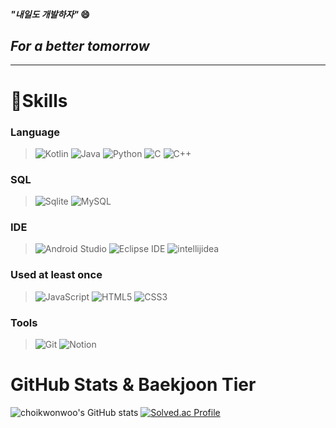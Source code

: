 #### _"내일도 개발하자"_ 😄
## _For a better tomorrow_


---
# 💪Skills
### Language 
> ![Kotlin](https://img.shields.io/badge/Kotlin-7F52FF.svg?&style=for-the-badge&logo=Kotlin&logoColor=white) ![Java](https://img.shields.io/badge/Java-007396.svg?&style=for-the-badge&logo=Java&logoColor=white) ![Python](https://img.shields.io/badge/Python-3776AB.svg?&style=for-the-badge&logo=Python&logoColor=white) ![C](https://img.shields.io/badge/c-000000.svg?&style=for-the-badge&logo=C&logoColor=white) ![C++](https://img.shields.io/badge/c++-000000.svg?&style=for-the-badge&logo=cplusplus&logoColor=white)
### SQL
> ![Sqlite](https://img.shields.io/badge/sqlite-003B57.svg?&style=for-the-badge&logo=sqlite&logoColor=white) ![MySQL](https://img.shields.io/badge/MySQL-4479A1.svg?&style=for-the-badge&logo=MySQL&logoColor=white) 
### IDE
> ![Android Studio](https://img.shields.io/badge/Android%20Studio-3DDC84.svg?&style=for-the-badge&logo=Android%20Studio&logoColor=white) ![Eclipse IDE](https://img.shields.io/badge/Eclipse%20IDE-2C2255.svg?&style=for-the-badge&logo=Eclipse%20IDE&logoColor=white)  ![intellijidea](https://img.shields.io/badge/intellij%20idea-158BF1.svg?&style=for-the-badge&logo=intellijidea&logoColor=white)
### Used at least once
> ![JavaScript](https://img.shields.io/badge/JavaScript-F7DF1E.svg?&style=for-the-badge&logo=JavaScript&logoColor=white) ![HTML5](https://img.shields.io/badge/HTML5-E34F26.svg?&style=for-the-badge&logo=HTML5&logoColor=white) ![CSS3](https://img.shields.io/badge/CSS3-1572B6.svg?&style=for-the-badge&logo=CSS3&logoColor=white) 
### Tools
> ![Git](https://img.shields.io/badge/Git-F05032.svg?&style=for-the-badge&logo=Git&logoColor=white)  ![Notion ](https://img.shields.io/badge/notion-000000.svg?&style=for-the-badge&logo=notion&logoColor=white)

# GitHub Stats & Baekjoon Tier
![choikwonwoo's GitHub stats](https://github-readme-stats.vercel.app/api?username=choikwonwoo&show_icons=true&theme=swift) 
[![Solved.ac Profile](http://mazassumnida.wtf/api/v2/generate_badge?boj=ckw0825)](https://solved.ac/dab2ny/)
